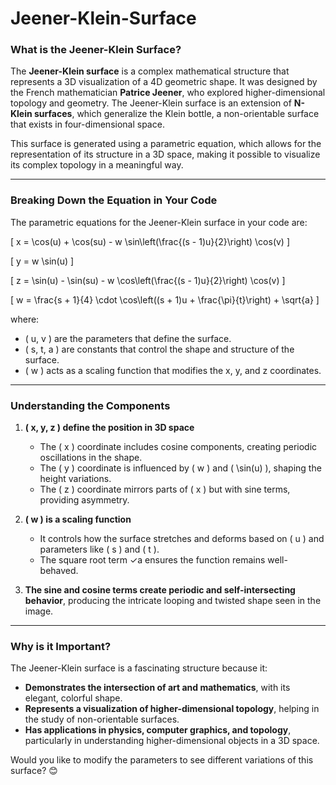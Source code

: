 # Jeener-Klein-Surface

### **What is the Jeener-Klein Surface?**  
The **Jeener-Klein surface** is a complex mathematical structure that represents a 3D visualization of a 4D geometric shape. It was designed by the French mathematician **Patrice Jeener**, who explored higher-dimensional topology and geometry. The Jeener-Klein surface is an extension of **N-Klein surfaces**, which generalize the Klein bottle, a non-orientable surface that exists in four-dimensional space.

This surface is generated using a parametric equation, which allows for the representation of its structure in a 3D space, making it possible to visualize its complex topology in a meaningful way.

---

### **Breaking Down the Equation in Your Code**
The parametric equations for the Jeener-Klein surface in your code are:

\[
x = \cos(u) + \cos(su) - w \sin\left(\frac{(s - 1)u}{2}\right) \cos(v)
\]

\[
y = w \sin(u)
\]

\[
z = \sin(u) - \sin(su) - w \cos\left(\frac{(s - 1)u}{2}\right) \cos(v)
\]

\[
w = \frac{s + 1}{4} \cdot \cos\left((s + 1)u + \frac{\pi}{t}\right) + \sqrt{a}
\]

where:  
- \( u, v \) are the parameters that define the surface.
- \( s, t, a \) are constants that control the shape and structure of the surface.
- \( w \) acts as a scaling function that modifies the x, y, and z coordinates.

---

### **Understanding the Components**
1. **\( x, y, z \) define the position in 3D space**  
   - The \( x \) coordinate includes cosine components, creating periodic oscillations in the shape.
   - The \( y \) coordinate is influenced by \( w \) and \( \sin(u) \), shaping the height variations.
   - The \( z \) coordinate mirrors parts of \( x \) but with sine terms, providing asymmetry.

2. **\( w \) is a scaling function**  
   - It controls how the surface stretches and deforms based on \( u \) and parameters like \( s \) and \( t \).
   - The square root term ✓a ensures the function remains well-behaved.

3. **The sine and cosine terms create periodic and self-intersecting behavior**, producing the intricate looping and twisted shape seen in the image.

---

### **Why is it Important?**
The Jeener-Klein surface is a fascinating structure because it:
- **Demonstrates the intersection of art and mathematics**, with its elegant, colorful shape.
- **Represents a visualization of higher-dimensional topology**, helping in the study of non-orientable surfaces.
- **Has applications in physics, computer graphics, and topology**, particularly in understanding higher-dimensional objects in a 3D space.

Would you like to modify the parameters to see different variations of this surface? 😊

